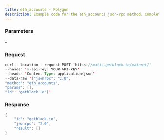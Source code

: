 ```yaml
---
title: eth_accounts - Polygon
description: Example code for the eth_accounts json-rpc method. Сomplete guide on how to use eth_accounts json-rpc in GetBlock.io Web3 documentation.
---
```


### Parameters


\-

### Request

``` java
curl --location --request POST 'https://matic.getblock.io/mainnet/' 
--header 'x-api-key: YOUR-API-KEY' 
--header 'Content-Type: application/json' 
--data-raw '{"jsonrpc": "2.0",
"method": "eth_accounts",
"params": [],
"id": "getblock.io"}'
```

###  Response

``` java
{
    "id": "getblock.io",
    "jsonrpc": "2.0",
    "result": []
}
```

